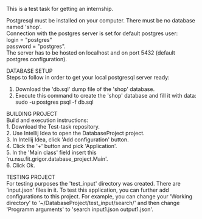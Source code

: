 This is a test task for getting an internship.

Postgresql must be installed on your computer. There must be no database named 'shop'.<br/>
Connection with the postgres server is set for default postgres user:<br/>
	login = "postgres"<br/>
	password = "postgres".<br/>
The server has to be hosted on localhost and on port 5432 (default postgres configuration).<br/>

DATABASE SETUP<br/>
Steps to follow in order to get your local postgresql server ready:<br/>
  1. Download the 'db.sql' dump file of the 'shop' database.<br/>
  2. Execute this command to create the 'shop' database and fill it with data:<br/>
	  sudo -u postgres psql -f db.sql<br/>

BUILDING PROJECT<br/>
Build and execution instructions:<br/>
	1. Download the Test-task repository.<br/>
	2. Use Intellij Idea to open the DatabaseProject project.<br/>
	3. In Intellij Idea, click 'Add configuration' button.<br/>
	4. Click the '+' button and pick 'Application'.<br/>
	5. In the 'Main class' field insert this 'ru.nsu.fit.grigor.database_project.Main'.<br/>
	6. Click Ok.<br/>

TESTING PROJECT<br/>
For testing purposes the 'test_input' directory was created. There are 'input.json' files in it. To test this application, you can further add configurations to this project. For example, you can change your 'Working directory' to '~/DatabaseProject/test_input/search/' and then change 'Programm arguments' to 'search input1.json output1.json'.
